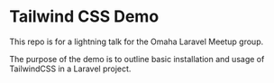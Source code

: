# Tailwind CSS Demo

This repo is for a lightning talk for the Omaha Laravel Meetup group.

The purpose of the demo is to outline basic installation and usage of TailwindCSS in a Laravel project.
